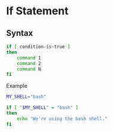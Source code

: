# If Statement

## Syntax

```sh
if [ condition-is-true ]
then
    command 1
    command 2
    command N
fi
```

Example

```sh
MY_SHELL="bash"

if [ "$MY_SHELL" = "bash" ]
then
    echo "We're using the bash shell."
fi
```
